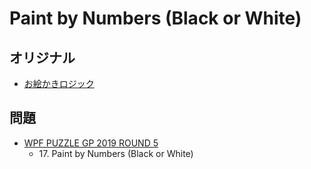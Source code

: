 # Paint by Numbers (Black or White)

## オリジナル
- [お絵かきロジック](paintbynumbers.md)

## 問題
- [WPF PUZZLE GP 2019 ROUND 5](../questions/wpfpgp2019_5.md)
	- 17\. Paint by Numbers (Black or White)
